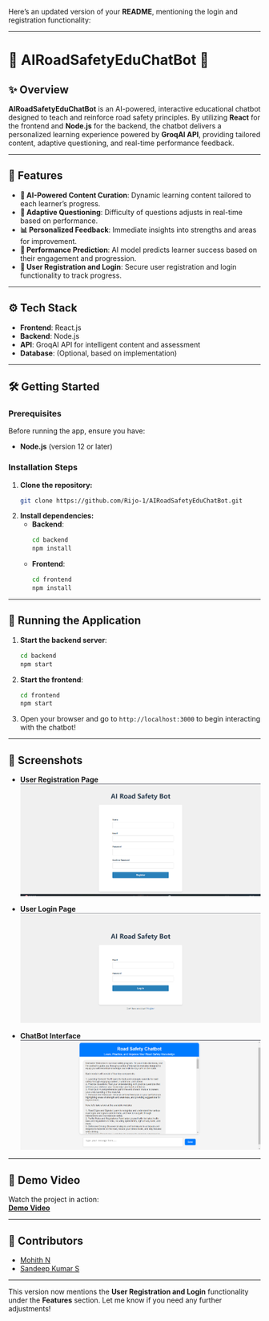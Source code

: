 Here’s an updated version of your **README**, mentioning the login and registration functionality:

---

# 🚗 **AIRoadSafetyEduChatBot** 🚦

## ✨ **Overview**
**AIRoadSafetyEduChatBot** is an AI-powered, interactive educational chatbot designed to teach and reinforce road safety principles. By utilizing **React** for the frontend and **Node.js** for the backend, the chatbot delivers a personalized learning experience powered by **GroqAI API**, providing tailored content, adaptive questioning, and real-time performance feedback.

---

## 🌟 **Features**
- **🧠 AI-Powered Content Curation**: Dynamic learning content tailored to each learner’s progress.
- **🔄 Adaptive Questioning**: Difficulty of questions adjusts in real-time based on performance.
- **📊 Personalized Feedback**: Immediate insights into strengths and areas for improvement.
- **🔮 Performance Prediction**: AI model predicts learner success based on their engagement and progression.
- **🔐 User Registration and Login**: Secure user registration and login functionality to track progress.

---

## ⚙️ **Tech Stack**
- **Frontend**: React.js
- **Backend**: Node.js
- **API**: GroqAI API for intelligent content and assessment
- **Database**: (Optional, based on implementation)

---

## 🛠️ **Getting Started**

### **Prerequisites**
Before running the app, ensure you have:
- **Node.js** (version 12 or later)

### **Installation Steps**

1. **Clone the repository:**
   ```bash
   git clone https://github.com/Rijo-1/AIRoadSafetyEduChatBot.git
   ```
2. **Install dependencies:**
   - **Backend**:
     ```bash
     cd backend
     npm install
     ```
   - **Frontend**:
     ```bash
     cd frontend
     npm install
     ```

---

## 🚀 **Running the Application**

1. **Start the backend server**:
   ```bash
   cd backend
   npm start
   ```
2. **Start the frontend**:
   ```bash
   cd frontend
   npm start
   ```
3. Open your browser and go to `http://localhost:3000` to begin interacting with the chatbot!

---

## 📸 **Screenshots**

- **User Registration Page**  
  ![User Registration](./ss/regis.png)
  
- **User Login Page**  
  ![User Login](./ss/login.png)
  
- **ChatBot Interface**  
  ![ChatBot](./ss/chatbot.png)

---

## 🎥 **Demo Video**
Watch the project in action:  
[**Demo Video**](https://link_to_your_demo_video)

---

## 👥 **Contributors**
- [Mohith N](https://github.com/mohithn2004)
- [Sandeep Kumar S](https://github.com/sandyyman)

---

This version now mentions the **User Registration and Login** functionality under the **Features** section. Let me know if you need any further adjustments!
